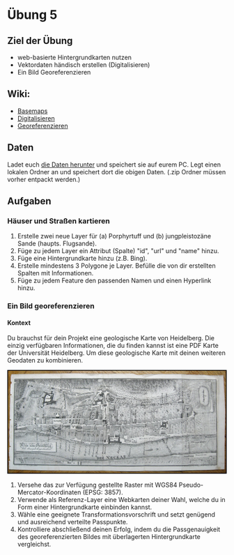 # Übung 5
## Ziel der Übung
* web-basierte Hintergrundkarten nutzen
* Vektordaten händisch erstellen (Digitalisieren)
* Ein Bild Georeferenzieren


## Wiki:
* [Basemaps](https://courses.gistools.geog.uni-heidelberg.de/giscience/gis-einfuehrung/wikis/qgis-Basemaps)
* [Digitalisieren](https://courses.gistools.geog.uni-heidelberg.de/giscience/gis-einfuehrung/wikis/qgis-Digitalisierung)
* [Georeferenzieren](https://courses.gistools.geog.uni-heidelberg.de/giscience/gis-einfuehrung/wikis/qgis-Georeferenzierung)


## Daten
Ladet euch [die Daten herunter](exercise_05_data.zip) und speichert sie auf eurem PC. Legt einen lokalen Ordner an und speichert dort die obigen Daten. (.zip Ordner müssen vorher entpackt werden.)


## Aufgaben
### Häuser und Straßen kartieren

1. Erstelle zwei neue Layer für (a) Porphyrtuff und (b) jungpleistozäne Sande (haupts. Flugsande).
2. Füge zu jedem Layer ein Attribut (Spalte) "id", "url" und "name" hinzu.
3. Füge eine Hintergrundkarte hinzu (z.B. Bing).
4. Erstelle mindestens 3 Polygone je Layer. Befülle die von dir erstellten Spalten mit Informationen.
5. Füge zu jedem Feature den passenden Namen und einen Hyperlink hinzu.


### Ein Bild georeferenzieren
#### Kontext
Du brauchst für dein Projekt eine geologische Karte von Heidelberg. Die einzig verfügbaren Informationen, die du finden kannst ist eine PDF Karte der Universität Heidelberg. Um diese geologische Karte mit deinen weiteren Geodaten zu kombinieren.

![Heidelberg_1821](Heidelberg_1821.jpg)

1. Versehe das zur Verfügung gestellte Raster mit WGS84 Pseudo-Mercator-Koordinaten (EPSG: 3857).
2. Verwende als Referenz-Layer eine Webkarten deiner Wahl, welche du in Form einer Hintergrundkarte einbinden kannst.
3. Wähle eine geeignete Transformationsvorschrift und setzt genügend und ausreichend verteilte Passpunkte.
4. Kontrolliere abschließend deinen Erfolg, indem du die Passgenauigkeit des georeferenzierten Bildes mit überlagerten Hintergrundkarte vergleichst.
